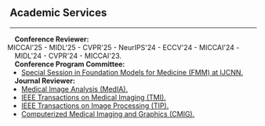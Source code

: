 ## Academic Services
---

<h4 style="margin:0 10px 0; display: inline-block;">Conference Reviewer:</h4> 
<div style="margin:0 -5px 0; display: inline-block;"> 
MICCAI'25 - MIDL'25 - CVPR'25 - NeurIPS'24 - ECCV'24 - MICCAI'24 -
</div>
<div style="margin:0 10px 0; display: inline-block;"> 
MIDL'24 - CVPR'24 - MICCAI'23.
</div>

<h4 style="margin:0 10px 0;">Conference Program Committee:</h4>

<ul style="margin:0 0 0px;">
  <li>
  <a href="https://sites.google.com/view/fmmedicine/organizing-committee"><autocolor>Special Session in Foundation Models for Medicine (FMM) at IJCNN.</autocolor></a>
  </li>
</ul>

<h4 style="margin:0 10px 0;">Journal Reviewer:</h4>

<ul style="margin:0 0 0px;">
  <li><a href="https://www.sciencedirect.com/journal/medical-image-analysis"><autocolor>Medical Image Analysis (MedIA).</autocolor></a></li>
  <li><a href="https://ieeexplore.ieee.org/xpl/RecentIssue.jsp?punumber=42"><autocolor>IEEE Transactions on Medical Imaging (TMI).</autocolor></a></li>
  <li><a href="https://ieeexplore.ieee.org/xpl/RecentIssue.jsp?punumber=83"><autocolor>IEEE Transactions on Image Processing (TIP).</autocolor></a></li>
  <li><a href="https://www.sciencedirect.com/journal/computerized-medical-imaging-and-graphics"><autocolor>Computerized Medical Imaging and Graphics (CMIG).</autocolor></a></li>
</ul>
